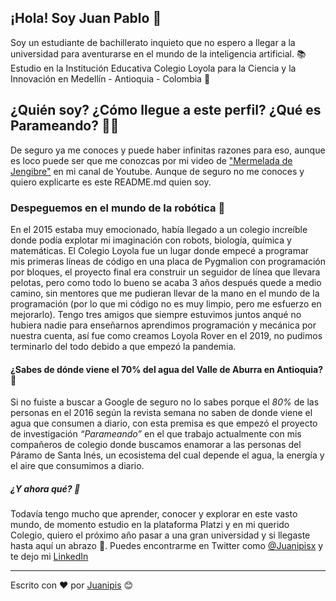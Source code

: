 ## ¡Hola! Soy Juan Pablo 👋

Soy un estudiante de bachillerato inquieto que no espero a llegar a la universidad para aventurarse en el mundo de la inteligencia artificial. 📚 Estudio en la Institución Educativa Colegio Loyola para la Ciencia y la Innovación en Medellín - Antioquia - Colombia 🚩

## ¿Quién soy? ¿Cómo llegue a este perfil? ¿Qué es Parameando? 🤔🤔
De seguro ya me conoces y puede haber infinitas razones para eso, aunque es loco puede ser que me conozcas por mi video de ["Mermelada de Jengibre"](https://www.youtube.com/watch?v=btrEvnV_pSc) en mi canal de Youtube. Aunque de seguro no me conoces y quiero explicarte es este README.md quien soy.


### Despeguemos en el mundo de la robótica 🚀
En el 2015 estaba muy emocionado, había llegado a un colegio increíble donde podía explotar mi imaginación con robots, biología, química y matemáticas. El Colegio Loyola fue un lugar donde empecé a programar mis primeras líneas de código en una placa de Pygmalion con programación por bloques, el proyecto final era construir un seguidor de línea que llevara pelotas, pero como todo lo bueno se acaba 3 años después quede a medio camino, sin mentores que me pudieran llevar de la mano en el mundo de la programación (por lo que mi código no es muy limpio, pero me esfuerzo en mejorarlo).
Tengo tres amigos que siempre estuvimos juntos anqué no hubiera nadie para enseñarnos aprendimos programación y mecánica por nuestra cuenta, así fue como creamos Loyola Rover en el 2019, no pudimos terminarlo del todo debido a que empezó la pandemia.

#### ¿Sabes de dónde viene el 70% del agua del Valle de Aburra en Antioquia? 🌄
Si no fuiste a buscar a Google de seguro no lo sabes porque el *80%* de las personas en el 2016 según la revista semana no saben de donde viene el agua que consumen a diario, con esta premisa es que empezó el proyecto de investigación *“Parameando”* en el que trabajo actualmente con mis compañeros de colegio donde buscamos enamorar a las personas del Páramo de Santa Inés, un ecosistema del cual depende el agua, la energía y el aire que consumimos a diario.

##### ¿Y ahora qué? 🤨
Todavía tengo mucho que aprender, conocer y explorar en este vasto mundo, de momento estudio en la plataforma Platzi y en mi querido Colegio, quiero el próximo año pasar a una gran universidad y si llegaste hasta aquí un abrazo 🤗. Puedes encontrarme en Twitter como [@Juanipisx](https://twitter.com/Juanipisx) y te dejo mi [LinkedIn](https://www.linkedin.com/in/juanipis/)

---
Escrito con ❤️ por [Juanipis](https://github.com/Juanipis) 😊
